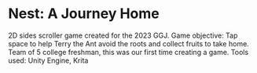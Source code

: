 # Nest: A Journey Home
2D sides scroller game created for the 2023 GGJ.
Game objective: Tap space to help Terry the Ant avoid the roots and collect fruits to take home. 
Team of 5 college freshman, this was our first time creating a game. 
Tools used: Unity Engine, Krita
